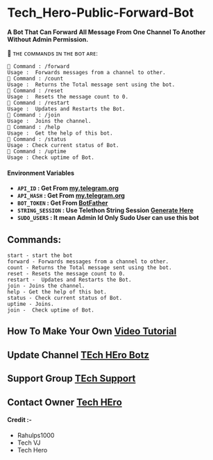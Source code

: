 # Tech_Hero-Public-Forward-Bot

**A Bot That Can Forward All Message From One Channel To Another Without Admin Permission.**

💢 ᴛʜᴇ ᴄᴏᴍᴍᴀɴᴅs ɪɴ ᴛʜᴇ ʙᴏᴛ ᴀʀᴇ:
    
    🔻 Command : /forward
    Usage :  Forwards messages from a channel to other.
    🔻 Command : /count
    Usage :  Returns the Total message sent using the bot.
    🔻 Command : /reset
    Usage :  Resets the message count to 0.
    🔻 Command : /restart
    Usage :  Updates and Restarts the Bot.
    🔻 Command : /join
    Usage :  Joins the channel.
    🔻 Command : /help
    Usage :  Get the help of this bot.
    🔻 Command : /status
    Usage : Check current status of Bot.
    🔻 Command : /uptime
    Usage : Check uptime of Bot.

#### Environment Variables

- <b>`API_ID` : Get From [my.telegram.org](https://my.telegram.org)
- `API_HASH` : Get From [my.telegram.org](https://my.telegram.org)
- `BOT_TOKEN` : Get From [BotFather](https://telegram.me/BotFather)
- `STRING_SESSION` : Use Telethon String Session [Generate Here](https://telegram.me/EsproStringBot)
- `SUDO_USERS` : It mean Admin Id Only Sudo User can use this bot</b>


## Commands:
```
start - start the bot
forward - Forwards messages from a channel to other.
count - Returns the Total message sent using the bot.
reset - Resets the message count to 0.
restart -  Updates and Restarts the Bot.
join - Joins the channel.
help - Get the help of this bot.
status - Check current status of Bot.
uptime - Joins.
join -  Check uptime of Bot.
```


## How To Make Your Own [Video Tutorial](https://youtube.com/@tech1hero?si=PoZaxzH4m5bRUSXi)

## Update Channel [TEch HEro Botz](https://telegram.me/bots_repo)

## Support Group [TEch Support](https://telegram.me/+OVQi11VVWTZkOGZl)

## Contact Owner [Tech HEro](https://telegram.me/hero_botss)

#### Credit :- 

- Rahulps1000
- Tech VJ
- Tech Hero 


